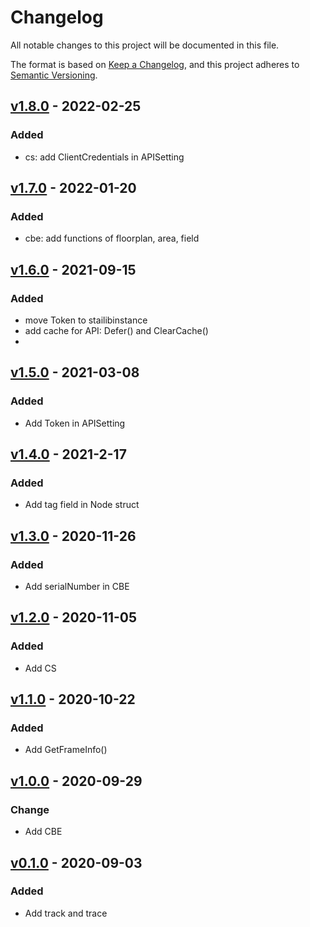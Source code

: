 # Changelog

All notable changes to this project will be documented in this file.

The format is based on [Keep a Changelog](https://keepachangelog.com/en/1.0.0/),
and this project adheres to [Semantic Versioning](https://semver.org/spec/v2.0.0.html).


## [v1.8.0] - 2022-02-25

### Added

- cs: add ClientCredentials in APISetting


## [v1.7.0] - 2022-01-20

### Added

- cbe: add functions of floorplan, area, field


## [v1.6.0] - 2021-09-15

### Added

-  move Token to stailibinstance
-  add cache for API: Defer() and ClearCache()
-  

## [v1.5.0] - 2021-03-08

### Added

-  Add Token in APISetting


## [v1.4.0] - 2021-2-17

### Added

-  Add tag field in Node struct

## [v1.3.0] - 2020-11-26

### Added

-  Add serialNumber in CBE


## [v1.2.0] - 2020-11-05

### Added

-  Add CS

## [v1.1.0] - 2020-10-22

### Added

-  Add GetFrameInfo()

## [v1.0.0] - 2020-09-29

### Change

- Add CBE

## [v0.1.0] - 2020-09-03

### Added

- Add track and trace


[v1.8.0]: github.com/bigobject-inc/stailib/archive/v1.8.0
[v1.7.0]: github.com/bigobject-inc/stailib/archive/v1.7.0
[v1.6.0]: github.com/bigobject-inc/stailib/archive/v1.6.0
[v1.5.0]: github.com/bigobject-inc/stailib/archive/v1.5.0
[v1.4.0]: github.com/bigobject-inc/stailib/archive/v1.4.0
[v1.3.0]: github.com/bigobject-inc/stailib/archive/v1.3.0
[v1.2.0]: github.com/bigobject-inc/stailib/archive/v1.2.0
[v1.1.0]: github.com/bigobject-inc/stailib/archive/v1.1.0
[v1.0.0]: github.com/bigobject-inc/stailib/archive/v1.0.0
[v0.1.0]: github.com/bigobject-inc/stailib/archive/v0.1.0
